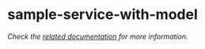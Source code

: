 # sample-service-with-model

_Check the [related documentation](https://csia-pme.github.io/csia-pme/reference/sample-service-with-model) for more information._
